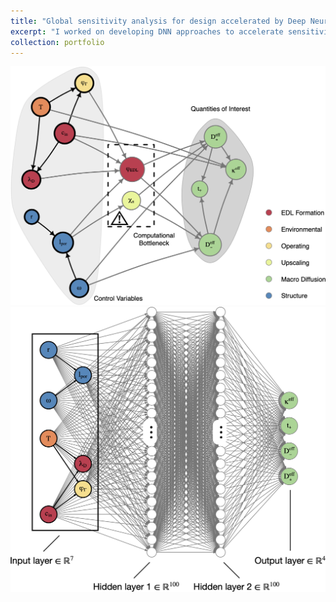 ```yaml
---
title: "Global sensitivity analysis for design accelerated by Deep Neural Networks (DNNs)"
excerpt: "I worked on developing DNN approaches to accelerate sensitivity studies and uncertainty quantification for design of multiscale systems.<br/><img src='/images/NN.png'>"
collection: portfolio
---
```


<img src='/images/network.png'>  

<img src='/images/NN.png'>